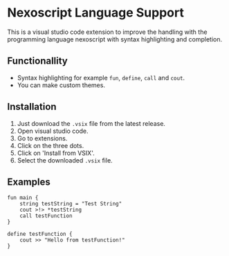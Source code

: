 # Nexoscript Language Support

This is a visual studio code extension to improve the handling with the programming language nexoscript with syntax highlighting and completion.

## Functionallity

- Syntax highlighting for example `fun`, `define`, `call` and `cout`.
- You can make custom themes.

## Installation

1. Just download the `.vsix` file from the latest release.
2. Open visual studio code.
3. Go to extensions.
4. Click on the three dots.
5. Click on 'Install from VSIX'.
6. Select the downloaded `.vsix` file.

## Examples

```nexoscript
fun main {
    string testString = "Test String"
    cout >!> *testString
    call testFunction
}

define testFunction {
    cout >> "Hello from testFunction!"
}
```
